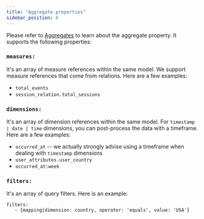 ```yaml
---
title: "Aggregate properties"
sidebar_position: 6
---
```

Please refer to [Aggregates](/advanced/aggregates) to learn about the aggregate property. It supports the following properties:

### `measures:`
It's an array of measure references within the same model. We support measure references that come from relations. Here are a few examples:

- `total_events`
- `session_relation.total_sessions`

### `dimensions:`
It's an array of dimension references within the same model. For `timestamp | date | time` dimensions, you can post-process the data with a timeframe. Here are a few examples:

- `occurred_at` -- we actually strongly advise using a timeframe when dealing with `timestamp` dimensions
- `user_attributes.user_country`
- `occurred_at:week`

### `filters:`
It's an array of query filters. Here is an example:

```
filters:
   - {mapping|dimension: country, operator: 'equals', value: 'USA'}
```